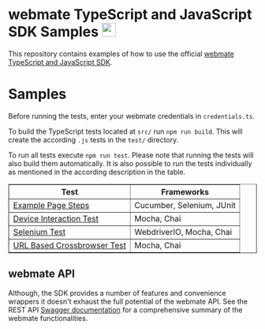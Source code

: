# webmate TypeScript and JavaScript SDK Samples <img src="https://avatars.githubusercontent.com/u/13346605" alt="webmate logo" width="28"/>

This repository contains examples of how to use the official [webmate TypeScript and JavaScript SDK](https://github.com/webmate-io/webmate-sdk-js).


# Samples

Before running the tests, enter your webmate credentials in `credentials.ts`.

To build the TypeScript tests located at `src/` run `npm run build`. This will create the according `.js` tests in the `test/` directory.

To run all tests execute `npm run test`.
Please note that running the tests will also build them automatically.
It is also possible to run the tests individually as mentioned in the according description in the table.

<table border="1">
    <tr>
        <th>Test</th>
        <th>Frameworks</th>
    </tr>
    <tr>
        <td>
            <a href="./src/cucumber/example-page.steps.ts">Example Page Steps</a>
        </td>
        <td>Cucumber, Selenium, JUnit</td>
    </tr>
    <tr>
        <td>
            <a href="./src/device-interaction.test.ts">Device Interaction Test</a>
        </td>
        <td>Mocha, Chai</td>
    </tr>
    <tr>
        <td>
            <a href="./src/selenium-test.test.ts">Selenium Test</a>
        </td>
        <td>WebdriverIO, Mocha, Chai</td>
    </tr>
    <tr>
        <td>
            <a href="./src/url-based-crossbrowser-test.test.ts">URL Based Crossbrowser Test</a>
        </td>
        <td>Mocha, Chai</td>
    </tr>
</table>


## webmate API

Although, the SDK provides a number of features and convenience wrappers it doesn't exhaust the full potential of the webmate API.
See the REST API [Swagger documentation](https://app.webmate.io/api/swagger) for a comprehensive summary of the webmate functionalities.

